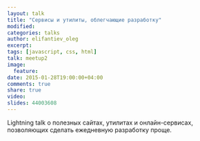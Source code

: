 ```yaml
---
layout: talk
title: "Cервисы и утилиты, облегчающие разработку"
modified:
categories: talks
author: elifantiev_oleg
excerpt:
tags: [javascript, css, html]
talk: meetup2
image:
  feature:
date: 2015-01-28T19:00:00+04:00
comments: true
share: true
video: 
slides: 44003608
---
```


Lightning talk о полезных сайтах, утилитах и онлайн-сервисах, 
позволяющих сделать ежедневную разработку проще.